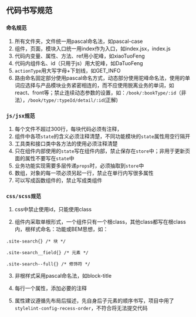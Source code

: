 ## 代码书写规范

### `命名规范`

1. 所有文件夹，文件统一用pascal命名法，如pascal-case
2. 组件，页面，模块入口统一用index作为入口，如index.jsx，index.js
3. 代码内变量、属性、方法、ref用小驼峰，如xiaoTuoFeng
4. 代码内组件名、id（只用于js）用大驼峰，如DaTuoFeng
5. `actionType`用大写字母+下划线，如GET_INFO
6. 路由命名固定部分使用pascal命名方式，动态部分使用驼峰命名法，使用的单词应选择与产品模块业务紧密相连的，而不应使用脱离业务的单词，如react、front等；禁止连续动态参数的设置，如：`/book/:bookType/:id`（非法），`/book/type/:typeId/detail/:id`(正解)

### `js/jsx规范`

1.  每个文件不超过300行，每块代码必须有注释，
2.  组件中各项`state`的含义必须注释清楚，不同功能模块的`state`属性用空行隔开
3. 工具类和接口类中各方法的使用必须注释清楚
4. 只在组件内部使用的`state`写在组件内部，禁止保存在`store`中；非用于更新页面的属性不要写在`state`中
5. 业务功能实现需要多层传递`props`时，必须抽取到`store`中
6. 数组，对象的每一项必须另起一行，禁止在单行内写很多属性
7. 可以写成函数组件的，禁止写成类组件

### `css/scss规范`

1. css中禁止使用id，只能使用class

2.  组件内采取单根形式，一个组件只有一个根class，其他class都写在根class内，根样式命名：功能或BEM思想，如： 

   ```
   .site-search{} /* 块 */
   
   .site-search__field{} /* 元素 */
   
   .site-search--full{} /* 修饰符 */ 
   ```

3. 非根样式采用pascal命名法，如block-title

4. 每行一个属性，添加必要的注释

5. 属性建议遵循先布局后描述，先自身后子元素的顺序书写，项目中用了`stylelint-config-recess-order`，不符合将无法提交代码